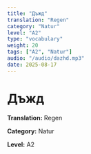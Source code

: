 ```yaml
---
title: "Дъжд"
translation: "Regen"
category: "Natur"
level: "A2"
type: "vocabulary"
weight: 20
tags: ["A2", "Natur"]
audio: "/audio/dazhd.mp3"
date: 2025-08-17
---
```


# Дъжд

**Translation:** Regen

**Category:** Natur

**Level:** A2

